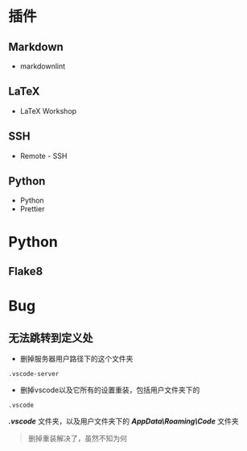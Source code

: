 # 插件

## Markdown
* markdownlint

## LaTeX 
* LaTeX Workshop

## SSH
* Remote - SSH

## Python
* Python
* Prettier 

# Python

## Flake8

# Bug

## 无法跳转到定义处
* 删掉服务器用户路径下的这个文件夹
```language
.vscode-server
```
* 删掉vscode以及它所有的设置重装，包括用户文件夹下的
```language
.vscode
```
 
***.vscode*** 文件夹，以及用户文件夹下的
 ***AppData\Roaming\Code*** 文件夹

> 删掉重装解决了，虽然不知为何



